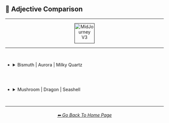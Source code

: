 <h2>🦚 Adjective Comparison</h2>

<hr><!--------------->

<div align="center">

[<img src="F://GitHubRepo/MidJourney-Styles-and-Keywords-Reference/Images/Repo_Parts/Buttons/Version_Buttons/button_version_V3_active_full.webp?raw=true" alt="MidJourney V3" height="64" />]()

</div>

<hr>
<br>


- <details><summary>Bismuth | Aurora | Milky Quartz</summary><p><div align="center">

    <table>
        <tr align=center valign=middle>
            <th>Adjective Used</th>
            <th>Bismuth</th>
            <th>Aurora</th>
            <th>Milky Quartz</th>
        </tr>
        <tr align=center valign=middle>
            <td>(Just The Style)</td>
            <td><img src="F://GitHubRepo/MidJourney-Styles-and-Keywords-Reference/Images/MJ_V3/Comparison_Page_Images/Adjective_Comparison/Bismuth/Bismuth.webp?raw=true" width="256" />
            </td>
            <td><img src="F://GitHubRepo/MidJourney-Styles-and-Keywords-Reference/Images/MJ_V3/Comparison_Page_Images/Adjective_Comparison/Aurora/Aurora.webp?raw=true" width="256" />
            </td>
            <td><img src="F://GitHubRepo/MidJourney-Styles-and-Keywords-Reference/Images/MJ_V3/Comparison_Page_Images/Adjective_Comparison/Milky_Quartz/Milky_Quartz.webp?raw=true" width="256" />
            </td>
        </tr>
        <tr align=center valign=middle>
            <td>Realistic</td>
            <td><img src="F://GitHubRepo/MidJourney-Styles-and-Keywords-Reference/Images/MJ_V3/Comparison_Page_Images/Adjective_Comparison/Bismuth/Bismuth_Realistic.webp?raw=true" width="256" />
            </td>
            <td><img src="F://GitHubRepo/MidJourney-Styles-and-Keywords-Reference/Images/MJ_V3/Comparison_Page_Images/Adjective_Comparison/Aurora/Aurora_Realistic.webp?raw=true" width="256" />
            </td>
            <td><img src="F://GitHubRepo/MidJourney-Styles-and-Keywords-Reference/Images/MJ_V3/Comparison_Page_Images/Adjective_Comparison/Milky_Quartz/Milky_Quartz_Realistic.webp?raw=true" width="256" />
            </td>
        </tr>
        <tr align=center valign=middle>
            <td>Photorealistic</td>
            <td><img src="F://GitHubRepo/MidJourney-Styles-and-Keywords-Reference/Images/MJ_V3/Comparison_Page_Images/Adjective_Comparison/Bismuth/Bismuth_Photorealistic.webp?raw=true" width="256" />
            </td>
            <td><img src="F://GitHubRepo/MidJourney-Styles-and-Keywords-Reference/Images/MJ_V3/Comparison_Page_Images/Adjective_Comparison/Aurora/Aurora_Photorealistic.webp?raw=true" width="256" />
            </td>
            <td><img src="F://GitHubRepo/MidJourney-Styles-and-Keywords-Reference/Images/MJ_V3/Comparison_Page_Images/Adjective_Comparison/Milky_Quartz/Milky_Quartz_Photorealistic.webp?raw=true" width="256" />
            </td>
        </tr>
        <tr align=center valign=middle>
            <td>Surreal</td>
            <td><img src="F://GitHubRepo/MidJourney-Styles-and-Keywords-Reference/Images/MJ_V3/Comparison_Page_Images/Adjective_Comparison/Bismuth/Bismuth_Surreal.webp?raw=true" width="256" />
            </td>
            <td><img src="F://GitHubRepo/MidJourney-Styles-and-Keywords-Reference/Images/MJ_V3/Comparison_Page_Images/Adjective_Comparison/Aurora/Aurora_Surreal.webp?raw=true" width="256" />
            </td>
            <td><img src="F://GitHubRepo/MidJourney-Styles-and-Keywords-Reference/Images/MJ_V3/Comparison_Page_Images/Adjective_Comparison/Milky_Quartz/Milky_Quartz_Surreal.webp?raw=true" width="256" />
            </td>
        </tr>
        <tr align=center valign=middle>
            <td>Simple</td>
            <td><img src="F://GitHubRepo/MidJourney-Styles-and-Keywords-Reference/Images/MJ_V3/Comparison_Page_Images/Adjective_Comparison/Bismuth/Bismuth_Simple.webp?raw=true" width="256" />
            </td>
            <td><img src="F://GitHubRepo/MidJourney-Styles-and-Keywords-Reference/Images/MJ_V3/Comparison_Page_Images/Adjective_Comparison/Aurora/Aurora_Simple.webp?raw=true" width="256" />
            </td>
            <td><img src="F://GitHubRepo/MidJourney-Styles-and-Keywords-Reference/Images/MJ_V3/Comparison_Page_Images/Adjective_Comparison/Milky_Quartz/Milky_Quartz_Simple.webp?raw=true" width="256" />
            </td>
        </tr>
        <tr align=center valign=middle>
            <td>Hyperdetailed</td>
            <td><img src="F://GitHubRepo/MidJourney-Styles-and-Keywords-Reference/Images/MJ_V3/Comparison_Page_Images/Adjective_Comparison/Bismuth/Bismuth_Hyperdetailed.webp?raw=true" width="256" />
            </td>
            <td><img src="F://GitHubRepo/MidJourney-Styles-and-Keywords-Reference/Images/MJ_V3/Comparison_Page_Images/Adjective_Comparison/Aurora/Aurora_Hyperdetailed.webp?raw=true" width="256" />
            </td>
            <td><img src="F://GitHubRepo/MidJourney-Styles-and-Keywords-Reference/Images/MJ_V3/Comparison_Page_Images/Adjective_Comparison/Milky_Quartz/Milky_Quartz_Hyperdetailed.webp?raw=true" width="256" />
            </td>
        </tr>
        <tr align=center valign=middle>
            <td>Groovy</td>
            <td><img src="F://GitHubRepo/MidJourney-Styles-and-Keywords-Reference/Images/MJ_V3/Comparison_Page_Images/Adjective_Comparison/Bismuth/Bismuth_Groovy.webp?raw=true" width="256" />
            </td>
            <td><img src="F://GitHubRepo/MidJourney-Styles-and-Keywords-Reference/Images/MJ_V3/Comparison_Page_Images/Adjective_Comparison/Aurora/Aurora_Groovy.webp?raw=true" width="256" />
            </td>
            <td><img src="F://GitHubRepo/MidJourney-Styles-and-Keywords-Reference/Images/MJ_V3/Comparison_Page_Images/Adjective_Comparison/Milky_Quartz/Milky_Quartz_Groovy.webp?raw=true" width="256" />
            </td>
        </tr>
        <tr align=center valign=middle>
            <td>Psychedelia</td>
            <td><img src="F://GitHubRepo/MidJourney-Styles-and-Keywords-Reference/Images/MJ_V3/Comparison_Page_Images/Adjective_Comparison/Bismuth/Bismuth_Psychedelia.webp?raw=true" width="256" />
            </td>
            <td><img src="F://GitHubRepo/MidJourney-Styles-and-Keywords-Reference/Images/MJ_V3/Comparison_Page_Images/Adjective_Comparison/Aurora/Aurora_Psychedelia.webp?raw=true" width="256" />
            </td>
            <td><img src="F://GitHubRepo/MidJourney-Styles-and-Keywords-Reference/Images/MJ_V3/Comparison_Page_Images/Adjective_Comparison/Milky_Quartz/Milky_Quartz_Psychedelia.webp?raw=true" width="256" />
            </td>
        </tr>
        <tr align=center valign=middle>
            <td>Magical</td>
            <td><img src="F://GitHubRepo/MidJourney-Styles-and-Keywords-Reference/Images/MJ_V3/Comparison_Page_Images/Adjective_Comparison/Bismuth/Bismuth_Magical.webp?raw=true" width="256" />
            </td>
            <td><img src="F://GitHubRepo/MidJourney-Styles-and-Keywords-Reference/Images/MJ_V3/Comparison_Page_Images/Adjective_Comparison/Aurora/Aurora_Magical.webp?raw=true" width="256" />
            </td>
            <td><img src="F://GitHubRepo/MidJourney-Styles-and-Keywords-Reference/Images/MJ_V3/Comparison_Page_Images/Adjective_Comparison/Milky_Quartz/Milky_Quartz_Magical.webp?raw=true" width="256" />
            </td>
        </tr>
        <tr align=center valign=middle>
            <td>Cyberpunk</td>
            <td><img src="F://GitHubRepo/MidJourney-Styles-and-Keywords-Reference/Images/MJ_V3/Comparison_Page_Images/Adjective_Comparison/Bismuth/Bismuth_Cyberpunk.webp?raw=true" width="256" />
            </td>
            <td><img src="F://GitHubRepo/MidJourney-Styles-and-Keywords-Reference/Images/MJ_V3/Comparison_Page_Images/Adjective_Comparison/Aurora/Aurora_Cyberpunk.webp?raw=true" width="256" />
            </td>
            <td><img src="F://GitHubRepo/MidJourney-Styles-and-Keywords-Reference/Images/MJ_V3/Comparison_Page_Images/Adjective_Comparison/Milky_Quartz/Milky_Quartz_Cyberpunk.webp?raw=true" width="256" />
            </td>
        </tr>
        <tr align=center valign=middle>
            <td>Lunarpunk</td>
            <td><img src="F://GitHubRepo/MidJourney-Styles-and-Keywords-Reference/Images/MJ_V3/Comparison_Page_Images/Adjective_Comparison/Bismuth/Bismuth_Lunarpunk.webp?raw=true" width="256" />
            </td>
            <td><img src="F://GitHubRepo/MidJourney-Styles-and-Keywords-Reference/Images/MJ_V3/Comparison_Page_Images/Adjective_Comparison/Aurora/Aurora_Lunarpunk.webp?raw=true" width="256" />
            </td>
            <td><img src="F://GitHubRepo/MidJourney-Styles-and-Keywords-Reference/Images/MJ_V3/Comparison_Page_Images/Adjective_Comparison/Milky_Quartz/Milky_Quartz_Lunarpunk.webp?raw=true" width="256" />
            </td>
        </tr>
        <tr align=center valign=middle>
            <td>Sparklecore</td>
            <td><img src="F://GitHubRepo/MidJourney-Styles-and-Keywords-Reference/Images/MJ_V3/Comparison_Page_Images/Adjective_Comparison/Bismuth/Bismuth_Sparklecore.webp?raw=true" width="256" />
            </td>
            <td><img src="F://GitHubRepo/MidJourney-Styles-and-Keywords-Reference/Images/MJ_V3/Comparison_Page_Images/Adjective_Comparison/Aurora/Aurora_Sparklecore.webp?raw=true" width="256" />
            </td>
            <td><img src="F://GitHubRepo/MidJourney-Styles-and-Keywords-Reference/Images/MJ_V3/Comparison_Page_Images/Adjective_Comparison/Milky_Quartz/Milky_Quartz_Sparklecore.webp?raw=true" width="256" />
            </td>
        </tr>
        <tr align=center valign=middle>
            <td>Octane Render</td>
            <td><img src="F://GitHubRepo/MidJourney-Styles-and-Keywords-Reference/Images/MJ_V3/Comparison_Page_Images/Adjective_Comparison/Bismuth/Bismuth_Octane_Render.webp?raw=true" width="256" />
            </td>
            <td><img src="F://GitHubRepo/MidJourney-Styles-and-Keywords-Reference/Images/MJ_V3/Comparison_Page_Images/Adjective_Comparison/Aurora/Aurora_Octane_Render.webp?raw=true" width="256" />
            </td>
            <td><img src="F://GitHubRepo/MidJourney-Styles-and-Keywords-Reference/Images/MJ_V3/Comparison_Page_Images/Adjective_Comparison/Milky_Quartz/Milky_Quartz_Octane_Render.webp?raw=true" width="256" />
            </td>
        </tr>
        <tr align=center valign=middle>
            <td>Databending</td>
            <td><img src="F://GitHubRepo/MidJourney-Styles-and-Keywords-Reference/Images/MJ_V3/Comparison_Page_Images/Adjective_Comparison/Bismuth/Bismuth_Databending.webp?raw=true" width="256" />
            </td>
            <td><img src="F://GitHubRepo/MidJourney-Styles-and-Keywords-Reference/Images/MJ_V3/Comparison_Page_Images/Adjective_Comparison/Aurora/Aurora_Databending.webp?raw=true" width="256" />
            </td>
            <td><img src="F://GitHubRepo/MidJourney-Styles-and-Keywords-Reference/Images/MJ_V3/Comparison_Page_Images/Adjective_Comparison/Milky_Quartz/Milky_Quartz_Databending.webp?raw=true" width="256" />
            </td>
        </tr>
        <tr align=center valign=middle>
            <td>Painting By Salvador Dali</td>
            <td><img src="F://GitHubRepo/MidJourney-Styles-and-Keywords-Reference/Images/MJ_V3/Comparison_Page_Images/Adjective_Comparison/Bismuth/Bismuth_Painting_By_Salvador_Dali.webp?raw=true" width="256" />
            </td>
            <td><img src="F://GitHubRepo/MidJourney-Styles-and-Keywords-Reference/Images/MJ_V3/Comparison_Page_Images/Adjective_Comparison/Aurora/Aurora_Painting_By_Salvador_Dali.webp?raw=true" width="256" />
            </td>
            <td><img src="F://GitHubRepo/MidJourney-Styles-and-Keywords-Reference/Images/MJ_V3/Comparison_Page_Images/Adjective_Comparison/Milky_Quartz/Milky_Quartz_Painting_By_Salvador_Dali.webp?raw=true" width="256" />
            </td>
        </tr>
        <tr align=center valign=middle>
            <td>Gel Pen</td>
            <td><img src="F://GitHubRepo/MidJourney-Styles-and-Keywords-Reference/Images/MJ_V3/Comparison_Page_Images/Adjective_Comparison/Bismuth/Bismuth_Gel_Pen.webp?raw=true" width="256" />
            </td>
            <td><img src="F://GitHubRepo/MidJourney-Styles-and-Keywords-Reference/Images/MJ_V3/Comparison_Page_Images/Adjective_Comparison/Aurora/Aurora_Gel_Pen.webp?raw=true" width="256" />
            </td>
            <td><img src="F://GitHubRepo/MidJourney-Styles-and-Keywords-Reference/Images/MJ_V3/Comparison_Page_Images/Adjective_Comparison/Milky_Quartz/Milky_Quartz_Gel_Pen.webp?raw=true" width="256" />
            </td>
        </tr>
        <tr align=center valign=middle>
            <td>Liquid</td>
            <td><img src="F://GitHubRepo/MidJourney-Styles-and-Keywords-Reference/Images/MJ_V3/Comparison_Page_Images/Adjective_Comparison/Bismuth/Bismuth_Liquid.webp?raw=true" width="256" />
            </td>
            <td><img src="F://GitHubRepo/MidJourney-Styles-and-Keywords-Reference/Images/MJ_V3/Comparison_Page_Images/Adjective_Comparison/Aurora/Aurora_Liquid.webp?raw=true" width="256" />
            </td>
            <td><img src="F://GitHubRepo/MidJourney-Styles-and-Keywords-Reference/Images/MJ_V3/Comparison_Page_Images/Adjective_Comparison/Milky_Quartz/Milky_Quartz_Liquid.webp?raw=true" width="256" />
            </td>
        </tr>
        <tr align=center valign=middle>
            <td>Melted</td>
            <td><img src="F://GitHubRepo/MidJourney-Styles-and-Keywords-Reference/Images/MJ_V3/Comparison_Page_Images/Adjective_Comparison/Bismuth/Bismuth_Melted.webp?raw=true" width="256" />
            </td>
            <td><img src="F://GitHubRepo/MidJourney-Styles-and-Keywords-Reference/Images/MJ_V3/Comparison_Page_Images/Adjective_Comparison/Aurora/Aurora_Melted.webp?raw=true" width="256" />
            </td>
            <td><img src="F://GitHubRepo/MidJourney-Styles-and-Keywords-Reference/Images/MJ_V3/Comparison_Page_Images/Adjective_Comparison/Milky_Quartz/Milky_Quartz_Melted.webp?raw=true" width="256" />
            </td>
        </tr>
        <tr align=center valign=middle>
            <td>Crystalline</td>
            <td><img src="F://GitHubRepo/MidJourney-Styles-and-Keywords-Reference/Images/MJ_V3/Comparison_Page_Images/Adjective_Comparison/Bismuth/Bismuth_Crystalline.webp?raw=true" width="256" />
            </td>
            <td><img src="F://GitHubRepo/MidJourney-Styles-and-Keywords-Reference/Images/MJ_V3/Comparison_Page_Images/Adjective_Comparison/Aurora/Aurora_Crystalline.webp?raw=true" width="256" />
            </td>
            <td><img src="F://GitHubRepo/MidJourney-Styles-and-Keywords-Reference/Images/MJ_V3/Comparison_Page_Images/Adjective_Comparison/Milky_Quartz/Milky_Quartz_Crystalline.webp?raw=true" width="256" />
            </td>
        </tr>
        <tr align=center valign=middle>
            <td>Frozen</td>
            <td><img src="F://GitHubRepo/MidJourney-Styles-and-Keywords-Reference/Images/MJ_V3/Comparison_Page_Images/Adjective_Comparison/Bismuth/Bismuth_Frozen.webp?raw=true" width="256" />
            </td>
            <td><img src="F://GitHubRepo/MidJourney-Styles-and-Keywords-Reference/Images/MJ_V3/Comparison_Page_Images/Adjective_Comparison/Aurora/Aurora_Frozen.webp?raw=true" width="256" />
            </td>
            <td><img src="F://GitHubRepo/MidJourney-Styles-and-Keywords-Reference/Images/MJ_V3/Comparison_Page_Images/Adjective_Comparison/Milky_Quartz/Milky_Quartz_Frozen.webp?raw=true" width="256" />
            </td>
        </tr>
        <tr align=center valign=middle>
            <td>Vaporized</td>
            <td><img src="F://GitHubRepo/MidJourney-Styles-and-Keywords-Reference/Images/MJ_V3/Comparison_Page_Images/Adjective_Comparison/Bismuth/Bismuth_Vaporized.webp?raw=true" width="256" />
            </td>
            <td><img src="F://GitHubRepo/MidJourney-Styles-and-Keywords-Reference/Images/MJ_V3/Comparison_Page_Images/Adjective_Comparison/Aurora/Aurora_Vaporized.webp?raw=true" width="256" />
            </td>
            <td><img src="F://GitHubRepo/MidJourney-Styles-and-Keywords-Reference/Images/MJ_V3/Comparison_Page_Images/Adjective_Comparison/Milky_Quartz/Milky_Quartz_Vaporized.webp?raw=true" width="256" />
            </td>
        </tr>
        <tr align=center valign=middle>
            <td>Opalescent</td>
            <td><img src="F://GitHubRepo/MidJourney-Styles-and-Keywords-Reference/Images/MJ_V3/Comparison_Page_Images/Adjective_Comparison/Bismuth/Bismuth_Opalescent.webp?raw=true" width="256" />
            </td>
            <td><img src="F://GitHubRepo/MidJourney-Styles-and-Keywords-Reference/Images/MJ_V3/Comparison_Page_Images/Adjective_Comparison/Aurora/Aurora_Opalescent.webp?raw=true" width="256" />
            </td>
            <td><img src="F://GitHubRepo/MidJourney-Styles-and-Keywords-Reference/Images/MJ_V3/Comparison_Page_Images/Adjective_Comparison/Milky_Quartz/Milky_Quartz_Opalescent.webp?raw=true" width="256" />
            </td>
        </tr>
        <tr align=center valign=middle>
            <td>Glowing</td>
            <td><img src="F://GitHubRepo/MidJourney-Styles-and-Keywords-Reference/Images/MJ_V3/Comparison_Page_Images/Adjective_Comparison/Bismuth/Bismuth_Glowing.webp?raw=true" width="256" />
            </td>
            <td><img src="F://GitHubRepo/MidJourney-Styles-and-Keywords-Reference/Images/MJ_V3/Comparison_Page_Images/Adjective_Comparison/Aurora/Aurora_Glowing.webp?raw=true" width="256" />
            </td>
            <td><img src="F://GitHubRepo/MidJourney-Styles-and-Keywords-Reference/Images/MJ_V3/Comparison_Page_Images/Adjective_Comparison/Milky_Quartz/Milky_Quartz_Glowing.webp?raw=true" width="256" />
            </td>
        </tr>
        <tr align=center valign=middle>
            <td>Glow-In-The-Dark</td>
            <td><img src="F://GitHubRepo/MidJourney-Styles-and-Keywords-Reference/Images/MJ_V3/Comparison_Page_Images/Adjective_Comparison/Bismuth/Bismuth_Glow-In-The-Dark.webp?raw=true" width="256" />
            </td>
            <td><img src="F://GitHubRepo/MidJourney-Styles-and-Keywords-Reference/Images/MJ_V3/Comparison_Page_Images/Adjective_Comparison/Aurora/Aurora_Glow-In-The-Dark.webp?raw=true" width="256" />
            </td>
            <td><img src="F://GitHubRepo/MidJourney-Styles-and-Keywords-Reference/Images/MJ_V3/Comparison_Page_Images/Adjective_Comparison/Milky_Quartz/Milky_Quartz_Glow-In-The-Dark.webp?raw=true" width="256" />
            </td>
        </tr>
        <tr align=center valign=middle>
            <td>Radiant</td>
            <td><img src="F://GitHubRepo/MidJourney-Styles-and-Keywords-Reference/Images/MJ_V3/Comparison_Page_Images/Adjective_Comparison/Bismuth/Bismuth_Radiant.webp?raw=true" width="256" />
            </td>
            <td><img src="F://GitHubRepo/MidJourney-Styles-and-Keywords-Reference/Images/MJ_V3/Comparison_Page_Images/Adjective_Comparison/Aurora/Aurora_Radiant.webp?raw=true" width="256" />
            </td>
            <td><img src="F://GitHubRepo/MidJourney-Styles-and-Keywords-Reference/Images/MJ_V3/Comparison_Page_Images/Adjective_Comparison/Milky_Quartz/Milky_Quartz_Radiant.webp?raw=true" width="256" />
            </td>
        </tr>
        <tr align=center valign=middle>
            <td>Matte</td>
            <td><img src="F://GitHubRepo/MidJourney-Styles-and-Keywords-Reference/Images/MJ_V3/Comparison_Page_Images/Adjective_Comparison/Bismuth/Bismuth_Matte.webp?raw=true" width="256" />
            </td>
            <td><img src="F://GitHubRepo/MidJourney-Styles-and-Keywords-Reference/Images/MJ_V3/Comparison_Page_Images/Adjective_Comparison/Aurora/Aurora_Matte.webp?raw=true" width="256" />
            </td>
            <td><img src="F://GitHubRepo/MidJourney-Styles-and-Keywords-Reference/Images/MJ_V3/Comparison_Page_Images/Adjective_Comparison/Milky_Quartz/Milky_Quartz_Matte.webp?raw=true" width="256" />
            </td>
        </tr>
        <tr align=center valign=middle>
            <td>Glossy</td>
            <td><img src="F://GitHubRepo/MidJourney-Styles-and-Keywords-Reference/Images/MJ_V3/Comparison_Page_Images/Adjective_Comparison/Bismuth/Bismuth_Glossy.webp?raw=true" width="256" />
            </td>
            <td><img src="F://GitHubRepo/MidJourney-Styles-and-Keywords-Reference/Images/MJ_V3/Comparison_Page_Images/Adjective_Comparison/Aurora/Aurora_Glossy.webp?raw=true" width="256" />
            </td>
            <td><img src="F://GitHubRepo/MidJourney-Styles-and-Keywords-Reference/Images/MJ_V3/Comparison_Page_Images/Adjective_Comparison/Milky_Quartz/Milky_Quartz_Glossy.webp?raw=true" width="256" />
            </td>
        </tr>
        <tr align=center valign=middle>
            <td>Shimmering</td>
            <td><img src="F://GitHubRepo/MidJourney-Styles-and-Keywords-Reference/Images/MJ_V3/Comparison_Page_Images/Adjective_Comparison/Bismuth/Bismuth_Shimmering.webp?raw=true" width="256" />
            </td>
            <td><img src="F://GitHubRepo/MidJourney-Styles-and-Keywords-Reference/Images/MJ_V3/Comparison_Page_Images/Adjective_Comparison/Aurora/Aurora_Shimmering.webp?raw=true" width="256" />
            </td>
            <td><img src="F://GitHubRepo/MidJourney-Styles-and-Keywords-Reference/Images/MJ_V3/Comparison_Page_Images/Adjective_Comparison/Milky_Quartz/Milky_Quartz_Shimmering.webp?raw=true" width="256" />
            </td>
        </tr>
        <tr align=center valign=middle>
            <td>Iridescent</td>
            <td><img src="F://GitHubRepo/MidJourney-Styles-and-Keywords-Reference/Images/MJ_V3/Comparison_Page_Images/Adjective_Comparison/Bismuth/Bismuth_Iridescent.webp?raw=true" width="256" />
            </td>
            <td><img src="F://GitHubRepo/MidJourney-Styles-and-Keywords-Reference/Images/MJ_V3/Comparison_Page_Images/Adjective_Comparison/Aurora/Aurora_Iridescent.webp?raw=true" width="256" />
            </td>
            <td><img src="F://GitHubRepo/MidJourney-Styles-and-Keywords-Reference/Images/MJ_V3/Comparison_Page_Images/Adjective_Comparison/Milky_Quartz/Milky_Quartz_Iridescent.webp?raw=true" width="256" />
            </td>
        </tr>
    </table>

  </div></p></details>



<br><br>



- <details><summary>Mushroom | Dragon | Seashell</summary><p><div align="center">
    <table>
        <tr align=center valign=middle>
            <th>Adjective Used</th>
            <th>Mushroom</th>
            <th>Dragon</th>
            <th>Seashell</th>
        </tr>
        <tr align=center valign=middle>
            <td>(Just The Style)</td>
            <td><img src="F://GitHubRepo/MidJourney-Styles-and-Keywords-Reference/Images/MJ_V3/Comparison_Page_Images/Adjective_Comparison/Mushroom/Mushroom.webp?raw=true" width="256" />
            </td>
            <td><img src="F://GitHubRepo/MidJourney-Styles-and-Keywords-Reference/Images/MJ_V3/Comparison_Page_Images/Adjective_Comparison/Dragon/Dragon.webp?raw=true" width="256" />
            </td>
            <td><img src="F://GitHubRepo/MidJourney-Styles-and-Keywords-Reference/Images/MJ_V3/Comparison_Page_Images/Adjective_Comparison/Seashell/Seashell.webp?raw=true" width="256" />
            </td>
        </tr>
        <tr align=center valign=middle>
            <td>Realistic</td>
            <td><img src="F://GitHubRepo/MidJourney-Styles-and-Keywords-Reference/Images/MJ_V3/Comparison_Page_Images/Adjective_Comparison/Mushroom/Mushroom_Realistic.webp?raw=true" width="256" />
            </td>
            <td><img src="F://GitHubRepo/MidJourney-Styles-and-Keywords-Reference/Images/MJ_V3/Comparison_Page_Images/Adjective_Comparison/Dragon/Dragon_Realistic.webp?raw=true" width="256" />
            </td>
            <td><img src="F://GitHubRepo/MidJourney-Styles-and-Keywords-Reference/Images/MJ_V3/Comparison_Page_Images/Adjective_Comparison/Seashell/Seashell_Realistic.webp?raw=true" width="256" />
            </td>
        </tr>
        <tr align=center valign=middle>
            <td>Photorealistic</td>
            <td><img src="F://GitHubRepo/MidJourney-Styles-and-Keywords-Reference/Images/MJ_V3/Comparison_Page_Images/Adjective_Comparison/Mushroom/Mushroom_Photorealistic.webp?raw=true" width="256" />
            </td>
            <td><img src="F://GitHubRepo/MidJourney-Styles-and-Keywords-Reference/Images/MJ_V3/Comparison_Page_Images/Adjective_Comparison/Dragon/Dragon_Photorealistic.webp?raw=true" width="256" />
            </td>
            <td><img src="F://GitHubRepo/MidJourney-Styles-and-Keywords-Reference/Images/MJ_V3/Comparison_Page_Images/Adjective_Comparison/Seashell/Seashell_Photorealistic.webp?raw=true" width="256" />
            </td>
        </tr>
        <tr align=center valign=middle>
            <td>Surreal</td>
            <td><img src="F://GitHubRepo/MidJourney-Styles-and-Keywords-Reference/Images/MJ_V3/Comparison_Page_Images/Adjective_Comparison/Mushroom/Mushroom_Surreal.webp?raw=true" width="256" />
            </td>
            <td><img src="F://GitHubRepo/MidJourney-Styles-and-Keywords-Reference/Images/MJ_V3/Comparison_Page_Images/Adjective_Comparison/Dragon/Dragon_Surreal.webp?raw=true" width="256" />
            </td>
            <td><img src="F://GitHubRepo/MidJourney-Styles-and-Keywords-Reference/Images/MJ_V3/Comparison_Page_Images/Adjective_Comparison/Seashell/Seashell_Surreal.webp?raw=true" width="256" />
            </td>
        </tr>
        <tr align=center valign=middle>
            <td>Simple</td>
            <td><img src="F://GitHubRepo/MidJourney-Styles-and-Keywords-Reference/Images/MJ_V3/Comparison_Page_Images/Adjective_Comparison/Mushroom/Mushroom_Simple.webp?raw=true" width="256" />
            </td>
            <td><img src="F://GitHubRepo/MidJourney-Styles-and-Keywords-Reference/Images/MJ_V3/Comparison_Page_Images/Adjective_Comparison/Dragon/Dragon_Simple.webp?raw=true" width="256" />
            </td>
            <td><img src="F://GitHubRepo/MidJourney-Styles-and-Keywords-Reference/Images/MJ_V3/Comparison_Page_Images/Adjective_Comparison/Seashell/Seashell_Simple.webp?raw=true" width="256" />
            </td>
        </tr>
        <tr align=center valign=middle>
            <td>Hyperdetailed</td>
            <td><img src="F://GitHubRepo/MidJourney-Styles-and-Keywords-Reference/Images/MJ_V3/Comparison_Page_Images/Adjective_Comparison/Mushroom/Mushroom_Hyperdetailed.webp?raw=true" width="256" />
            </td>
            <td><img src="F://GitHubRepo/MidJourney-Styles-and-Keywords-Reference/Images/MJ_V3/Comparison_Page_Images/Adjective_Comparison/Dragon/Dragon_Hyperdetailed.webp?raw=true" width="256" />
            </td>
            <td><img src="F://GitHubRepo/MidJourney-Styles-and-Keywords-Reference/Images/MJ_V3/Comparison_Page_Images/Adjective_Comparison/Seashell/Seashell_Hyperdetailed.webp?raw=true" width="256" />
            </td>
        </tr>
        <tr align=center valign=middle>
            <td>Groovy</td>
            <td><img src="F://GitHubRepo/MidJourney-Styles-and-Keywords-Reference/Images/MJ_V3/Comparison_Page_Images/Adjective_Comparison/Mushroom/Mushroom_Groovy.webp?raw=true" width="256" />
            </td>
            <td><img src="F://GitHubRepo/MidJourney-Styles-and-Keywords-Reference/Images/MJ_V3/Comparison_Page_Images/Adjective_Comparison/Dragon/Dragon_Groovy.webp?raw=true" width="256" />
            </td>
            <td><img src="F://GitHubRepo/MidJourney-Styles-and-Keywords-Reference/Images/MJ_V3/Comparison_Page_Images/Adjective_Comparison/Seashell/Seashell_Groovy.webp?raw=true" width="256" />
            </td>
        </tr>
        <tr align=center valign=middle>
            <td>Psychedelia</td>
            <td><img src="F://GitHubRepo/MidJourney-Styles-and-Keywords-Reference/Images/MJ_V3/Comparison_Page_Images/Adjective_Comparison/Mushroom/Mushroom_Psychedelia.webp?raw=true" width="256" />
            </td>
            <td><img src="F://GitHubRepo/MidJourney-Styles-and-Keywords-Reference/Images/MJ_V3/Comparison_Page_Images/Adjective_Comparison/Dragon/Dragon_Psychedelia.webp?raw=true" width="256" />
            </td>
            <td><img src="F://GitHubRepo/MidJourney-Styles-and-Keywords-Reference/Images/MJ_V3/Comparison_Page_Images/Adjective_Comparison/Seashell/Seashell_Psychedelia.webp?raw=true" width="256" />
            </td>
        </tr>
        <tr align=center valign=middle>
            <td>Magical</td>
            <td><img src="F://GitHubRepo/MidJourney-Styles-and-Keywords-Reference/Images/MJ_V3/Comparison_Page_Images/Adjective_Comparison/Mushroom/Mushroom_Magical.webp?raw=true" width="256" />
            </td>
            <td><img src="F://GitHubRepo/MidJourney-Styles-and-Keywords-Reference/Images/MJ_V3/Comparison_Page_Images/Adjective_Comparison/Dragon/Dragon_Magical.webp?raw=true" width="256" />
            </td>
            <td><img src="F://GitHubRepo/MidJourney-Styles-and-Keywords-Reference/Images/MJ_V3/Comparison_Page_Images/Adjective_Comparison/Seashell/Seashell_Magical.webp?raw=true" width="256" />
            </td>
        </tr>
        <tr align=center valign=middle>
            <td>Cyberpunk</td>
            <td><img src="F://GitHubRepo/MidJourney-Styles-and-Keywords-Reference/Images/MJ_V3/Comparison_Page_Images/Adjective_Comparison/Mushroom/Mushroom_Cyberpunk.webp?raw=true" width="256" />
            </td>
            <td><img src="F://GitHubRepo/MidJourney-Styles-and-Keywords-Reference/Images/MJ_V3/Comparison_Page_Images/Adjective_Comparison/Dragon/Dragon_Cyberpunk.webp?raw=true" width="256" />
            </td>
            <td><img src="F://GitHubRepo/MidJourney-Styles-and-Keywords-Reference/Images/MJ_V3/Comparison_Page_Images/Adjective_Comparison/Seashell/Seashell_Cyberpunk.webp?raw=true" width="256" />
            </td>
        </tr>
        <tr align=center valign=middle>
            <td>Lunarpunk</td>
            <td><img src="F://GitHubRepo/MidJourney-Styles-and-Keywords-Reference/Images/MJ_V3/Comparison_Page_Images/Adjective_Comparison/Mushroom/Mushroom_Lunarpunk.webp?raw=true" width="256" />
            </td>
            <td><img src="F://GitHubRepo/MidJourney-Styles-and-Keywords-Reference/Images/MJ_V3/Comparison_Page_Images/Adjective_Comparison/Dragon/Dragon_Lunarpunk.webp?raw=true" width="256" />
            </td>
            <td><img src="F://GitHubRepo/MidJourney-Styles-and-Keywords-Reference/Images/MJ_V3/Comparison_Page_Images/Adjective_Comparison/Seashell/Seashell_Lunarpunk.webp?raw=true" width="256" />
            </td>
        </tr>
        <tr align=center valign=middle>
            <td>Sparklecore</td>
            <td><img src="F://GitHubRepo/MidJourney-Styles-and-Keywords-Reference/Images/MJ_V3/Comparison_Page_Images/Adjective_Comparison/Mushroom/Mushroom_Sparklecore.webp?raw=true" width="256" />
            </td>
            <td><img src="F://GitHubRepo/MidJourney-Styles-and-Keywords-Reference/Images/MJ_V3/Comparison_Page_Images/Adjective_Comparison/Dragon/Dragon_Sparklecore.webp?raw=true" width="256" />
            </td>
            <td><img src="F://GitHubRepo/MidJourney-Styles-and-Keywords-Reference/Images/MJ_V3/Comparison_Page_Images/Adjective_Comparison/Seashell/Seashell_Sparklecore.webp?raw=true" width="256" />
            </td>
        </tr>
        <tr align=center valign=middle>
            <td>Octane Render</td>
            <td><img src="F://GitHubRepo/MidJourney-Styles-and-Keywords-Reference/Images/MJ_V3/Comparison_Page_Images/Adjective_Comparison/Mushroom/Mushroom_Octane_Render.webp?raw=true" width="256" />
            </td>
            <td><img src="F://GitHubRepo/MidJourney-Styles-and-Keywords-Reference/Images/MJ_V3/Comparison_Page_Images/Adjective_Comparison/Dragon/Dragon_Octane_Render.webp?raw=true" width="256" />
            </td>
            <td><img src="F://GitHubRepo/MidJourney-Styles-and-Keywords-Reference/Images/MJ_V3/Comparison_Page_Images/Adjective_Comparison/Seashell/Seashell_Octane_Render.webp?raw=true" width="256" />
            </td>
        </tr>
        <tr align=center valign=middle>
            <td>Databending</td>
            <td><img src="F://GitHubRepo/MidJourney-Styles-and-Keywords-Reference/Images/MJ_V3/Comparison_Page_Images/Adjective_Comparison/Mushroom/Mushroom_Databending.webp?raw=true" width="256" />
            </td>
            <td><img src="F://GitHubRepo/MidJourney-Styles-and-Keywords-Reference/Images/MJ_V3/Comparison_Page_Images/Adjective_Comparison/Dragon/Dragon_Databending.webp?raw=true" width="256" />
            </td>
            <td><img src="F://GitHubRepo/MidJourney-Styles-and-Keywords-Reference/Images/MJ_V3/Comparison_Page_Images/Adjective_Comparison/Seashell/Seashell_Databending.webp?raw=true" width="256" />
            </td>
        </tr>
        <tr align=center valign=middle>
            <td>Painting By Salvador Dali</td>
            <td><img src="F://GitHubRepo/MidJourney-Styles-and-Keywords-Reference/Images/MJ_V3/Comparison_Page_Images/Adjective_Comparison/Mushroom/Mushroom_Painting_By_Salvador_Dali.webp?raw=true" width="256" />
            </td>
            <td><img src="F://GitHubRepo/MidJourney-Styles-and-Keywords-Reference/Images/MJ_V3/Comparison_Page_Images/Adjective_Comparison/Dragon/Dragon_Painting_By_Salvador_Dali.webp?raw=true" width="256" />
            </td>
            <td><img src="F://GitHubRepo/MidJourney-Styles-and-Keywords-Reference/Images/MJ_V3/Comparison_Page_Images/Adjective_Comparison/Seashell/Seashell_Painting_By_Salvador_Dali.webp?raw=true" width="256" />
            </td>
        </tr>
        <tr align=center valign=middle>
            <td>Gel Pen</td>
            <td><img src="F://GitHubRepo/MidJourney-Styles-and-Keywords-Reference/Images/MJ_V3/Comparison_Page_Images/Adjective_Comparison/Mushroom/Mushroom_Gel_Pen.webp?raw=true" width="256" />
            </td>
            <td><img src="F://GitHubRepo/MidJourney-Styles-and-Keywords-Reference/Images/MJ_V3/Comparison_Page_Images/Adjective_Comparison/Dragon/Dragon_Gel_Pen.webp?raw=true" width="256" />
            </td>
            <td><img src="F://GitHubRepo/MidJourney-Styles-and-Keywords-Reference/Images/MJ_V3/Comparison_Page_Images/Adjective_Comparison/Seashell/Seashell_Gel_Pen.webp?raw=true" width="256" />
            </td>
        </tr>
        <tr align=center valign=middle>
            <td>Liquid</td>
            <td><img src="F://GitHubRepo/MidJourney-Styles-and-Keywords-Reference/Images/MJ_V3/Comparison_Page_Images/Adjective_Comparison/Mushroom/Mushroom_Liquid.webp?raw=true" width="256" />
            </td>
            <td><img src="F://GitHubRepo/MidJourney-Styles-and-Keywords-Reference/Images/MJ_V3/Comparison_Page_Images/Adjective_Comparison/Dragon/Dragon_Liquid.webp?raw=true" width="256" />
            </td>
            <td><img src="F://GitHubRepo/MidJourney-Styles-and-Keywords-Reference/Images/MJ_V3/Comparison_Page_Images/Adjective_Comparison/Seashell/Seashell_Liquid.webp?raw=true" width="256" />
            </td>
        </tr>
        <tr align=center valign=middle>
            <td>Melted</td>
            <td><img src="F://GitHubRepo/MidJourney-Styles-and-Keywords-Reference/Images/MJ_V3/Comparison_Page_Images/Adjective_Comparison/Mushroom/Mushroom_Melted.webp?raw=true" width="256" />
            </td>
            <td><img src="F://GitHubRepo/MidJourney-Styles-and-Keywords-Reference/Images/MJ_V3/Comparison_Page_Images/Adjective_Comparison/Dragon/Dragon_Melted.webp?raw=true" width="256" />
            </td>
            <td><img src="F://GitHubRepo/MidJourney-Styles-and-Keywords-Reference/Images/MJ_V3/Comparison_Page_Images/Adjective_Comparison/Seashell/Seashell_Melted.webp?raw=true" width="256" />
            </td>
        </tr>
        <tr align=center valign=middle>
            <td>Crystalline</td>
            <td><img src="F://GitHubRepo/MidJourney-Styles-and-Keywords-Reference/Images/MJ_V3/Comparison_Page_Images/Adjective_Comparison/Mushroom/Mushroom_Crystalline.webp?raw=true" width="256" />
            </td>
            <td><img src="F://GitHubRepo/MidJourney-Styles-and-Keywords-Reference/Images/MJ_V3/Comparison_Page_Images/Adjective_Comparison/Dragon/Dragon_Crystalline.webp?raw=true" width="256" />
            </td>
            <td><img src="F://GitHubRepo/MidJourney-Styles-and-Keywords-Reference/Images/MJ_V3/Comparison_Page_Images/Adjective_Comparison/Seashell/Seashell_Crystalline.webp?raw=true" width="256" />
            </td>
        </tr>
        <tr align=center valign=middle>
            <td>Frozen</td>
            <td><img src="F://GitHubRepo/MidJourney-Styles-and-Keywords-Reference/Images/MJ_V3/Comparison_Page_Images/Adjective_Comparison/Mushroom/Mushroom_Frozen.webp?raw=true" width="256" />
            </td>
            <td><img src="F://GitHubRepo/MidJourney-Styles-and-Keywords-Reference/Images/MJ_V3/Comparison_Page_Images/Adjective_Comparison/Dragon/Dragon_Frozen.webp?raw=true" width="256" />
            </td>
            <td><img src="F://GitHubRepo/MidJourney-Styles-and-Keywords-Reference/Images/MJ_V3/Comparison_Page_Images/Adjective_Comparison/Seashell/Seashell_Frozen.webp?raw=true" width="256" />
            </td>
        </tr>
        <tr align=center valign=middle>
            <td>Vaporized</td>
            <td><img src="F://GitHubRepo/MidJourney-Styles-and-Keywords-Reference/Images/MJ_V3/Comparison_Page_Images/Adjective_Comparison/Mushroom/Mushroom_Vaporized.webp?raw=true" width="256" />
            </td>
            <td><img src="F://GitHubRepo/MidJourney-Styles-and-Keywords-Reference/Images/MJ_V3/Comparison_Page_Images/Adjective_Comparison/Dragon/Dragon_Vaporized.webp?raw=true" width="256" />
            </td>
            <td><img src="F://GitHubRepo/MidJourney-Styles-and-Keywords-Reference/Images/MJ_V3/Comparison_Page_Images/Adjective_Comparison/Seashell/Seashell_Vaporized.webp?raw=true" width="256" />
            </td>
        </tr>
        <tr align=center valign=middle>
            <td>Opalescent</td>
            <td><img src="F://GitHubRepo/MidJourney-Styles-and-Keywords-Reference/Images/MJ_V3/Comparison_Page_Images/Adjective_Comparison/Mushroom/Mushroom_Opalescent.webp?raw=true" width="256" />
            </td>
            <td><img src="F://GitHubRepo/MidJourney-Styles-and-Keywords-Reference/Images/MJ_V3/Comparison_Page_Images/Adjective_Comparison/Dragon/Dragon_Opalescent.webp?raw=true" width="256" />
            </td>
            <td><img src="F://GitHubRepo/MidJourney-Styles-and-Keywords-Reference/Images/MJ_V3/Comparison_Page_Images/Adjective_Comparison/Seashell/Seashell_Opalescent.webp?raw=true" width="256" />
            </td>
        </tr>
        <tr align=center valign=middle>
            <td>Glowing</td>
            <td><img src="F://GitHubRepo/MidJourney-Styles-and-Keywords-Reference/Images/MJ_V3/Comparison_Page_Images/Adjective_Comparison/Mushroom/Mushroom_Glowing.webp?raw=true" width="256" />
            </td>
            <td><img src="F://GitHubRepo/MidJourney-Styles-and-Keywords-Reference/Images/MJ_V3/Comparison_Page_Images/Adjective_Comparison/Dragon/Dragon_Glowing.webp?raw=true" width="256" />
            </td>
            <td><img src="F://GitHubRepo/MidJourney-Styles-and-Keywords-Reference/Images/MJ_V3/Comparison_Page_Images/Adjective_Comparison/Seashell/Seashell_Glowing.webp?raw=true" width="256" />
            </td>
        </tr>
        <tr align=center valign=middle>
            <td>Glow-In-The-Dark</td>
            <td><img src="F://GitHubRepo/MidJourney-Styles-and-Keywords-Reference/Images/MJ_V3/Comparison_Page_Images/Adjective_Comparison/Mushroom/Mushroom_Glow-In-The-Dark.webp?raw=true" width="256" />
            </td>
            <td><img src="F://GitHubRepo/MidJourney-Styles-and-Keywords-Reference/Images/MJ_V3/Comparison_Page_Images/Adjective_Comparison/Dragon/Dragon_Glow-In-The-Dark.webp?raw=true" width="256" />
            </td>
            <td><img src="F://GitHubRepo/MidJourney-Styles-and-Keywords-Reference/Images/MJ_V3/Comparison_Page_Images/Adjective_Comparison/Seashell/Seashell_Glow-In-The-Dark.webp?raw=true" width="256" />
            </td>
        </tr>
        <tr align=center valign=middle>
            <td>Radiant</td>
            <td><img src="F://GitHubRepo/MidJourney-Styles-and-Keywords-Reference/Images/MJ_V3/Comparison_Page_Images/Adjective_Comparison/Mushroom/Mushroom_Radiant.webp?raw=true" width="256" />
            </td>
            <td><img src="F://GitHubRepo/MidJourney-Styles-and-Keywords-Reference/Images/MJ_V3/Comparison_Page_Images/Adjective_Comparison/Dragon/Dragon_Radiant.webp?raw=true" width="256" />
            </td>
            <td><img src="F://GitHubRepo/MidJourney-Styles-and-Keywords-Reference/Images/MJ_V3/Comparison_Page_Images/Adjective_Comparison/Seashell/Seashell_Radiant.webp?raw=true" width="256" />
            </td>
        </tr>
        <tr align=center valign=middle>
            <td>Matte</td>
            <td><img src="F://GitHubRepo/MidJourney-Styles-and-Keywords-Reference/Images/MJ_V3/Comparison_Page_Images/Adjective_Comparison/Mushroom/Mushroom_Matte.webp?raw=true" width="256" />
            </td>
            <td><img src="F://GitHubRepo/MidJourney-Styles-and-Keywords-Reference/Images/MJ_V3/Comparison_Page_Images/Adjective_Comparison/Dragon/Dragon_Matte.webp?raw=true" width="256" />
            </td>
            <td><img src="F://GitHubRepo/MidJourney-Styles-and-Keywords-Reference/Images/MJ_V3/Comparison_Page_Images/Adjective_Comparison/Seashell/Seashell_Matte.webp?raw=true" width="256" />
            </td>
        </tr>
        <tr align=center valign=middle>
            <td>Glossy</td>
            <td><img src="F://GitHubRepo/MidJourney-Styles-and-Keywords-Reference/Images/MJ_V3/Comparison_Page_Images/Adjective_Comparison/Mushroom/Mushroom_Glossy.webp?raw=true" width="256" />
            </td>
            <td><img src="F://GitHubRepo/MidJourney-Styles-and-Keywords-Reference/Images/MJ_V3/Comparison_Page_Images/Adjective_Comparison/Dragon/Dragon_Glossy.webp?raw=true" width="256" />
            </td>
            <td><img src="F://GitHubRepo/MidJourney-Styles-and-Keywords-Reference/Images/MJ_V3/Comparison_Page_Images/Adjective_Comparison/Seashell/Seashell_Glossy.webp?raw=true" width="256" />
            </td>
        </tr>
        <tr align=center valign=middle>
            <td>Shimmering</td>
            <td><img src="F://GitHubRepo/MidJourney-Styles-and-Keywords-Reference/Images/MJ_V3/Comparison_Page_Images/Adjective_Comparison/Mushroom/Mushroom_Shimmering.webp?raw=true" width="256" />
            </td>
            <td><img src="F://GitHubRepo/MidJourney-Styles-and-Keywords-Reference/Images/MJ_V3/Comparison_Page_Images/Adjective_Comparison/Dragon/Dragon_Shimmering.webp?raw=true" width="256" />
            </td>
            <td><img src="F://GitHubRepo/MidJourney-Styles-and-Keywords-Reference/Images/MJ_V3/Comparison_Page_Images/Adjective_Comparison/Seashell/Seashell_Shimmering.webp?raw=true" width="256" />
            </td>
        </tr>
        <tr align=center valign=middle>
            <td>Iridescent</td>
            <td><img src="F://GitHubRepo/MidJourney-Styles-and-Keywords-Reference/Images/MJ_V3/Comparison_Page_Images/Adjective_Comparison/Mushroom/Mushroom_Iridescent.webp?raw=true" width="256" />
            </td>
            <td><img src="F://GitHubRepo/MidJourney-Styles-and-Keywords-Reference/Images/MJ_V3/Comparison_Page_Images/Adjective_Comparison/Dragon/Dragon_Iridescent.webp?raw=true" width="256" />
            </td>
            <td><img src="F://GitHubRepo/MidJourney-Styles-and-Keywords-Reference/Images/MJ_V3/Comparison_Page_Images/Adjective_Comparison/Seashell/Seashell_Iridescent.webp?raw=true" width="256" />
            </td>
        </tr>
    </table>

  </div></p></details>

<br>


<hr><!--------------->
<div align="center">
<h6><a href="F://GitHubRepo/MidJourney-Styles-and-Keywords-Reference/README.md">⬅ Go Back To Home Page</a></h6>
</div>